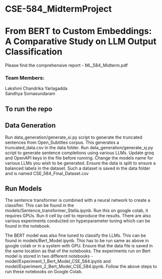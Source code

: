 ﻿# CSE-584_MidtermProject

# From BERT to Custom Embeddings: A Comparative Study on LLM Output Classification
Please find the comprehensive report - ML_584_Midterm.pdf

### Team Members:
Lakshmi Chandrika Yarlagadda \
Sandhya Somasundaram

## To run the repo

## Data Generation

Run data_generation/generate_xi.py script to generate the truncated sentences from Open_Subtitles corpus. This generates a truncated_data.csv in the data folder. 
Run data_generation/generate_xj.py script to generate sentence completions using various LLMs. Update groq and OpenAPI keys in the file before running. Change the models name for various LLMs you wish to be generated.
Ensure the data is split to ensure a balanced labels in the dataset. Such a dataset is saved in the data folder and is named CSE_584_Final_Dataset.csv

## Run Models
The sentence transformer is combined with a neural network to create a classifier. This can be found in the models/Sentence_transformer_Stella.ipynb. 
Run this on google colab, it requires GPUs. Run it cell by cell to reproduce the results. There are also various experiments conducted on hyperparameter tuning which can be found in the notebook.

The BERT model was also fine tuned to classify the LLMs. This can be found in models/Bert_Model.ipynb. This has to be run same as above in google colab or in a system with GPU. Ensure that the data file is saved in the same location as that of the notebooks. The experiments run on Bert model is stored in two different notebooks - model/Experiment_1_Bert_Model_CSE_584.ipynb and model/Experiment_2_Bert_Model_CSE_584.ipynb. Follow the above steps to run these notebooks on Google Colab. 
